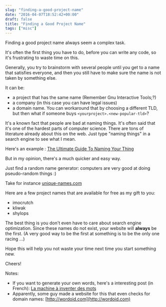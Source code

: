 ```yaml
---
slug: "finding-a-good-project-name"
date: "2016-04-07T18:52:42+00:00"
draft: false
title: "Finding a Good Project Name"
tags: ["misc"]
---
```


Finding a good project name always seem a complex task.

<!--more-->

It's often the first thing you have to do, before you can write any code, so
it's frustrating to waste time on this.

Generally, you try to brainstorm with several people until you get to a name
that satisfies everyone, and then you still have to make sure the name is not
taken by something else.

It can be:

* a project that has the same name (Remember Gnu Interactive Tools;?)
* a company (in this case you can have legal issues)
* a domain name. You can workaround that by choosing a different TLD, but then
  what if someone buys `<yourproject>.<new-popular-tld>`?

It's a known fact that people are bad at naming things. It's often said that
it's one of the hardest parts of computer science. There are tons of literature
already about this on the web. Just type "naming things" in a search engine to
see what I mean.

Here's an example :
[The Ultimate Guide To Naming Your Thing](
http://www.alexandrafranzen.com/2014/04/21/the-ultimate-guide-to-naming-your-thing/)

But in my opinion, there's a much quicker and easy way.

Just find a random name generator: computers are very good at doing
pseudo-random things :)

Take for instance [unique-names.com](http://unique-names.com/word-generator.php)

Here are a few project names that are available for free as my gift to you:

* imocrutch
* kliwak
* shylops

The best thing is you don't even have to care about search engine optimization.
Since these names do not exist, your website will **always** be the first.
(A very good way to be the first at something is to be the only one racing ...)

Hope this will help you not waste your time next time you start something new.

Cheers!

Notes:

* If you want to generate your own words, here's a interesting post (in French):
  [La machine à inventer des mots](
  https://sciencetonnante.wordpress.com/2015/10/16/la-machine-a-inventer-des-mots-video/)
* Apparently, some guy made a website for this that even checks for domain
  names: [http://wordoid.com](http://wordoid.com)

